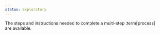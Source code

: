 ```yaml
---
status: exploratory
---
```


The steps and instructions needed to complete a multi-step :term[process] are available.
